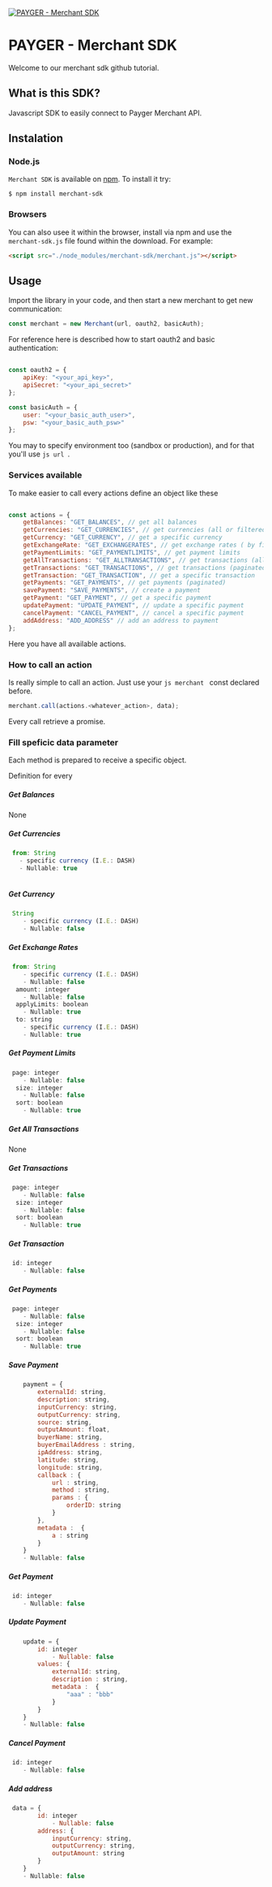 [![PAYGER - Merchant SDK](https://pbs.twimg.com/profile_images/955418197758496768/y12odzJe_400x400.jpg)](https://github.com/)
#  PAYGER - Merchant SDK

Welcome to our merchant sdk github tutorial.

## What is this SDK?

Javascript SDK to easily connect to Payger Merchant API.

## Instalation

### Node.js

``` Merchant SDK ``` is available on [npm](https://www.npmjs.com/merchantsdk). To install it try:
```
$ npm install merchant-sdk
```

### Browsers

You can also usee it within the browser, install via npm and use the ```merchant-sdk.js``` file found within the download. For example:
```html
<script src="./node_modules/merchant-sdk/merchant.js"></script>
```

## Usage

Import the library in your code, and then start a new merchant to get new communication:

```js
const merchant = new Merchant(url, oauth2, basicAuth);
```

For reference here is described how to start oauth2 and basic authentication:

```js

const oauth2 = {
	apiKey: "<your_api_key>",
	apiSecret: "<your_api_secret>"
};

const basicAuth = {
	user: "<your_basic_auth_user>",
	psw: "<your_basic_auth_psw>"
};

```
You may to specify environment too (sandbox or production), and for that you'll use ```js url ```. 


### Services available

To make easier to call every actions define an object like these

```js

const actions = {
	getBalances: "GET_BALANCES", // get all balances
	getCurrencies: "GET_CURRENCIES", // get currencies (all or filtered)
	getCurrency: "GET_CURRENCY", // get a specific currency
	getExchangeRate: "GET_EXCHANGERATES", // get exchange rates ( by filters )
	getPaymentLimits: "GET_PAYMENTLIMITS", // get payment limits
	getAllTransactions: "GET_ALLTRANSACTIONS", // get transactions (all)
	getTransactions: "GET_TRANSACTIONS", // get transactions (paginated)
	getTransaction: "GET_TRANSACTION", // get a specific transaction
	getPayments: "GET_PAYMENTS", // get payments (paginated)
	savePayment: "SAVE_PAYMENTS", // create a payment
	getPayment: "GET_PAYMENT", // get a specific payment
	updatePayment: "UPDATE_PAYMENT", // update a specific payment
	cancelPayment: "CANCEL_PAYMENT", // cancel a specific payment
	addAddress: "ADD_ADDRESS" // add an address to payment
};
```

Here you have all available actions. 

### How to call an action

Is really simple to call an action. Just use your ```js merchant ``` const declared before.

```js
merchant.call(actions.<whatever_action>, data);
```

Every call retrieve a promise.

### Fill speficic data parameter

Each method is prepared to receive a specific object.

Definition for every


##### Get Balances
None 

##### Get Currencies
```js
 from: String 
   - specific currency (I.E.: DASH)
   - Nullable: true
 
```

##### Get Currency
```js
 String 
    - specific currency (I.E.: DASH)
    - Nullable: false
```

##### Get Exchange Rates
```js
 from: String 
    - specific currency (I.E.: DASH)
    - Nullable: false
  amount: integer 
    - Nullable: false
  applyLimits: boolean
    - Nullable: true
  to: string
    - specific currency (I.E.: DASH)
    - Nullable: true
```

##### Get Payment Limits
```js
 page: integer 
    - Nullable: false
  size: integer 
    - Nullable: false
  sort: boolean
    - Nullable: true
```

##### Get All Transactions
None

##### Get Transactions
```js
 page: integer 
    - Nullable: false
  size: integer 
    - Nullable: false
  sort: boolean
    - Nullable: true
```

##### Get Transaction
```js
 id: integer 
    - Nullable: false  
```

##### Get Payments
```js
 page: integer 
    - Nullable: false
  size: integer 
    - Nullable: false
  sort: boolean
    - Nullable: true
```


##### Save Payment
```js
    payment = {
        externalId: string,
        description: string,
        inputCurrency: string,
        outputCurrency: string,
        source: string,
        outputAmount: float,
        buyerName: string,
        buyerEmailAddress : string,
        ipAddress: string,
        latitude: string,
        longitude: string,
        callback : {
            url : string,
            method : string,
            params : {
                orderID: string
            }
        },
        metadata :  {
            a : string
        }
    }
    - Nullable: false
```


##### Get Payment
```js
 id: integer 
    - Nullable: false  
```



##### Update Payment
```js
    update = {
        id: integer 
            - Nullable: false  
        values: { 
            externalId: string,
            description : string,
            metadata :  {
                "aaa" : "bbb"
            }
        }
    }
    - Nullable: false
```
##### Cancel Payment
```js
 id: integer 
    - Nullable: false  
```
##### Add address
```js
 data = {
        id: integer 
            - Nullable: false  
        address: { 
            inputCurrency: string,
            outputCurrency: string,
            outputAmount: string
        }
    }
    - Nullable: false
```
